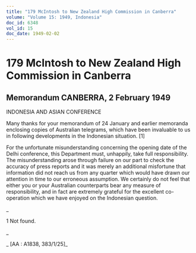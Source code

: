```yaml
---
title: "179 McIntosh to New Zealand High Commission in Canberra"
volume: "Volume 15: 1949, Indonesia"
doc_id: 6348
vol_id: 15
doc_date: 1949-02-02
---
```


# 179 McIntosh to New Zealand High Commission in Canberra

## Memorandum CANBERRA, 2 February 1949

INDONESIA AND ASIAN CONFERENCE

Many thanks for your memorandum of 24 January and earlier memoranda enclosing copies of Australian telegrams, which have been invaluable to us in following developments in the Indonesian situation. [1]

For the unfortunate misunderstanding concerning the opening date of the Delhi conference, this Department must, unhappily, take full responsibility. The misunderstanding arose through failure on our part to check the accuracy of press reports and it was merely an additional misfortune that information did not reach us from any quarter which would have drawn our attention in time to our erroneous assumption. We certainly do not feel that either you or your Australian counterparts bear any measure of responsibility, and in fact are extremely grateful for the excellent co-operation which we have enjoyed on the Indonesian question.

_

1 Not found.

_

_ [AA : A1838, 383/1/25]_

